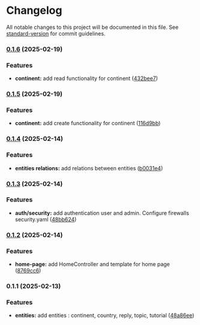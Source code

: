 # Changelog

All notable changes to this project will be documented in this file. See [standard-version](https://github.com/conventional-changelog/standard-version) for commit guidelines.

### [0.1.6](https://github.com/nathkeuss/GEONERD/compare/v0.1.5...v0.1.6) (2025-02-19)


### Features

* **continent:** add read functionality for continent ([432bee7](https://github.com/nathkeuss/GEONERD/commit/432bee73f3806d50a7d07563356f0efd66a367ae))

### [0.1.5](https://github.com/nathkeuss/GEONERD/compare/v0.1.4...v0.1.5) (2025-02-19)


### Features

* **continent:** add create functionality for continent ([116d9bb](https://github.com/nathkeuss/GEONERD/commit/116d9bb07f78242d7bd0a94a6d98ed7794f85a38))

### [0.1.4](https://github.com/nathkeuss/GEONERD/compare/v0.1.3...v0.1.4) (2025-02-14)


### Features

* **entities relations:** add relations between entities ([b0031e4](https://github.com/nathkeuss/GEONERD/commit/b0031e497cd3afce471955873e7316e861aca6a7))

### [0.1.3](https://github.com/nathkeuss/GEONERD/compare/v0.1.2...v0.1.3) (2025-02-14)


### Features

* **auth/security:** add authentication user and admin. Configure firewalls security.yaml ([48bb624](https://github.com/nathkeuss/GEONERD/commit/48bb62420fea9351fc388fe8b1692e24cd133327))

### [0.1.2](https://github.com/nathkeuss/GEONERD/compare/v0.1.1...v0.1.2) (2025-02-14)


### Features

* **home-page:** add HomeController and template for home page ([8769cc6](https://github.com/nathkeuss/GEONERD/commit/8769cc632d4ec9c8f5a52c4614336687dda331bd))

### 0.1.1 (2025-02-13)


### Features

* **entities:** add entities : continent, country, reply, topic, tutorial ([48a86ee](https://github.com/nathkeuss/GEONERD/commit/48a86eee0ed9be1e69d03910864874e094ea2818))
